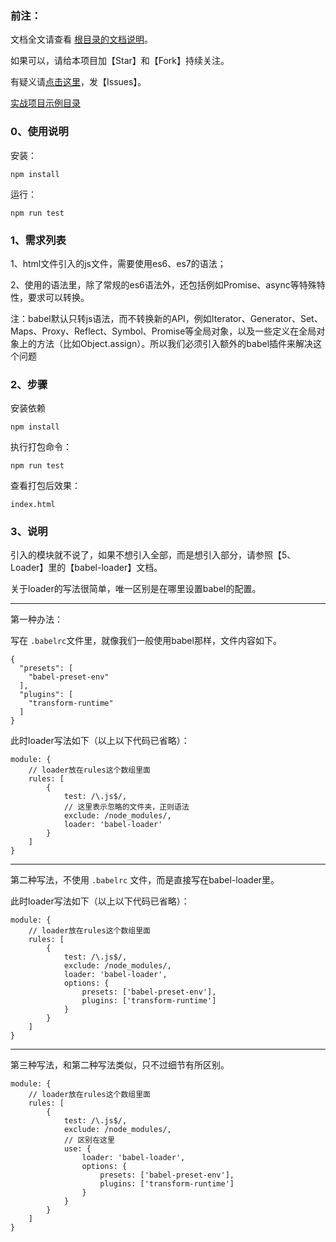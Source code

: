 <h3>前注：</h3>

文档全文请查看 [根目录的文档说明](https://github.com/qq20004604/webpack-study)。

如果可以，请给本项目加【Star】和【Fork】持续关注。

有疑义请[点击这里](https://github.com/qq20004604/webpack-study/issues)，发【Issues】。

[实战项目示例目录](https://github.com/qq20004604/webpack-study/tree/master/%E3%80%90%E5%AE%9E%E6%88%98%EF%BC%93%E3%80%91%E6%89%93%E5%8C%85%E6%9C%89es6%E3%80%81es7%E8%AF%AD%E6%B3%95%E7%9A%84js%E4%BB%A3%E7%A0%81)

<h3>0、使用说明</h3>

安装：

```
npm install
```

运行：

```
npm run test
```

<h3>1、需求列表</h3>

1、html文件引入的js文件，需要使用es6、es7的语法；

2、使用的语法里，除了常规的es6语法外，还包括例如Promise、async等特殊特性，要求可以转换。

注：babel默认只转js语法，而不转换新的API，例如Iterator、Generator、Set、Maps、Proxy、Reflect、Symbol、Promise等全局对象，以及一些定义在全局对象上的方法（比如Object.assign）。所以我们必须引入额外的babel插件来解决这个问题

<h3>2、步骤</h3>

安装依赖

```
npm install
```

执行打包命令：

```
npm run test
```

查看打包后效果：

```
index.html
```

<h3>3、说明</h3>

引入的模块就不说了，如果不想引入全部，而是想引入部分，请参照【5、Loader】里的【babel-loader】文档。

关于loader的写法很简单，唯一区别是在哪里设置babel的配置。

---

第一种办法：

写在 ``.babelrc``文件里，就像我们一般使用babel那样，文件内容如下。

```
{
  "presets": [
    "babel-preset-env"
  ],
  "plugins": [
    "transform-runtime"
  ]
}
```

此时loader写法如下（以上以下代码已省略）：

```
module: {
    // loader放在rules这个数组里面
    rules: [
        {
            test: /\.js$/,
            // 这里表示忽略的文件夹，正则语法
            exclude: /node_modules/,
            loader: 'babel-loader'
        }
    ]
}
```

---

第二种写法，不使用 ``.babelrc`` 文件，而是直接写在babel-loader里。

此时loader写法如下（以上以下代码已省略）：

```
module: {
    // loader放在rules这个数组里面
    rules: [
        {
            test: /\.js$/,
            exclude: /node_modules/,
            loader: 'babel-loader',
            options: {
                presets: ['babel-preset-env'],
                plugins: ['transform-runtime']
            }
        }
    ]
}
```

---

第三种写法，和第二种写法类似，只不过细节有所区别。

```
module: {
    // loader放在rules这个数组里面
    rules: [
        {
            test: /\.js$/,
            exclude: /node_modules/,
            // 区别在这里
            use: {
                loader: 'babel-loader',
                options: {
                    presets: ['babel-preset-env'],
                    plugins: ['transform-runtime']
                }
            }
        }
    ]
}
```